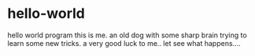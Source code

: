 # hello-world
hello world program
this is me. an old dog with some sharp brain trying to learn some new tricks.
a very good luck to me..
let see what happens....
